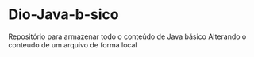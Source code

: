 # Dio-Java-b-sico
Repositório para armazenar todo o conteúdo de Java básico
Alterando o conteudo de um arquivo de forma local
